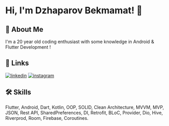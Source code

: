 # Hi, I'm Dzhaparov Bekmamat! 👋


## 🚀 About Me
I'm a 20 year old coding enthusiast with some knowledge in Android & Flutter Development !


## 🔗 Links
[![linkedin](https://img.shields.io/badge/linkedin-0A66C2?style=for-the-badge&logo=linkedin&logoColor=white)](https://www.linkedin.com/in/bekmamat-dzhaparov-955a4a258/)
[![instagram](https://img.shields.io/badge/instagram-1DA1F2?style=for-the-badge&logo=instagram&logoColor=white)](https://www.instagram.com/dzhaparov_bekmamat/?next=%2F)
 

## 🛠 Skills
Flutter, Android, Dart, Kotlin, OOP, SOLID, Clean Architecture, MVVM, MVP, JSON, Rest API, SharedPreferences, DI, Retrofit, BLoC, Provider, Dio, Hive, Riverprod, Room, Firebase, Coroutines.
